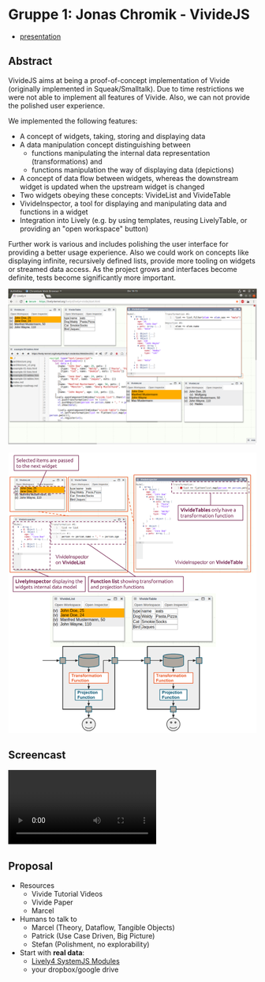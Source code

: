 # Gruppe 1: Jonas Chromik - VivideJS




- [presentation](VivideJS.pdf)

## Abstract

VivideJS aims at being a proof-of-concept implementation of Vivide (originally implemented in Squeak/Smalltalk).
Due to time restrictions we were not able to implement all features of Vivide.
Also, we can not provide the polished user experience.

We implemented the following features:
 - A concept of widgets, taking, storing and displaying data
 - A data manipulation concept distinguishing between
     - functions manipulating the internal data representation (transformations) and
     - functions manipulation the way of displaying data (depictions)
 - A concept of data flow between widgets, whereas the downstream widget is updated when the upstream widget is changed
 - Two widgets obeying these concepts: VivideList and VivideTable
 - VivideInspector, a tool for displaying and manipulating data and functions in a widget
 - Integration into Lively (e.g. by using templates, reusing LivelyTable, or providing an "open workspace" button)

Further work is various and includes polishing the user interface for providing a better usage experience.
Also we could work on concepts like displaying infinite, recursively defined lists,
provide more tooling on widgets or streamed data access.
As the project grows and interfaces become definite, tests become significantly more important.


![](screenshot.png)

![](figure.png)


## Screencast

<video autoplay controls><source src="screencast.mp4" type="video/mp4"></video>


## Proposal

- Resources
  - Vivide Tutorial Videos
  - Vivide Paper
  - Marcel
- Humans to talk to
  - Marcel (Theory, Dataflow, Tangible Objects)
  - Patrick (Use Case Driven, Big Picture)
  - Stefan (Polishment, no explorability)
- Start with **real data**:
  - [Lively4 SystemJS Modules](https://lively-kernel.org/lively4/lively4-core/templates/lively-module-graph.js)
  - your dropbox/google drive

